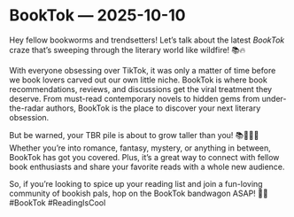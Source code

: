 # BookTok — 2025-10-10

Hey fellow bookworms and trendsetters! Let’s talk about the latest *BookTok* craze that’s sweeping through the literary world like wildfire! 📚🔥

With everyone obsessing over TikTok, it was only a matter of time before we book lovers carved out our own little niche. BookTok is where book recommendations, reviews, and discussions get the viral treatment they deserve. From must-read contemporary novels to hidden gems from under-the-radar authors, BookTok is the place to discover your next literary obsession.

But be warned, your TBR pile is about to grow taller than you! 📚💁🏻‍♀️ Whether you’re into romance, fantasy, mystery, or anything in between, BookTok has got you covered. Plus, it’s a great way to connect with fellow book enthusiasts and share your favorite reads with a whole new audience.

So, if you’re looking to spice up your reading list and join a fun-loving community of bookish pals, hop on the BookTok bandwagon ASAP! 📖💫 #BookTok #ReadingIsCool